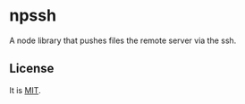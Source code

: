 # npssh

A node library that pushes files the remote server via the ssh.


## License

It is [MIT]("./LICENSE").
